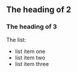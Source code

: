 ## The heading of 2
### The heading of 3

The list:

* list item one
* list item two
* list item three